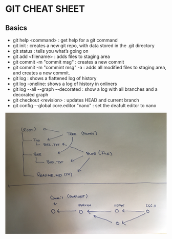 <!-- JS use if these pages are used as githubpages. can be deleted if used elsewhere -->
<script src="https://code.jquery.com/jquery-3.2.1.min.js"></script>
<script src="../script.js"></script>

# GIT CHEAT SHEET

## Basics
- git help \<command\> : get help for a git command   
- git init : creates a new git repo, with data stored in the .git directory
- git status : tells you what’s going on
- git add \<filename\> : adds files to staging area
- git commit -m "commit msg" : creates a new commit
- git commit -m "commint msg" -a : adds all modified files to staging area, and creates a new commit.
- git log : shows a flattened log of history
- git log -oneline: shows a log of history in onliners
- git log --all --graph --decorated : show a log with all branches and a decorated graph 
- git checkout \<revision\> : updates HEAD and current branch
- git config --global core.editor "nano" : set the deafult editor to nano     

    

![](../img/gitdatamodel.jpg)


<!--
![](../img/git_tavle.JPG)
-->
<!--
    ## Branching and merging
    - git branch: shows branches
    - git branch \<name\>: creates a branch
    - git branch -d \<branch name\>: delete branch
    - git checkout -b <name>: creates a branch and switches to it
    - git merge \<branch name\>: merges into current branch

    ## Configuration
    - .gitignore: file for specifying which files should not be included in commits
        - [example (simple):](gitignore_simple.txt)
        - [example (IntelliJ):](gitignore.txt)

    ## Remotes (Github)
    - git remote: list remotes
    - git remote -v: list push and fetch remote url
    - git remote set-url \<remote\> \<url\>: changes the online repository url
    - git remote add \<remote\> \<url\>: add a reference to the remote repository 
    - git push \<remote\> \<local branch\>:\<remote branch\>: send objects to remote, and update remote reference
    - git fetch: retrieve objects/references from a remote
    - git pull: same as git fetch; git merge
    - git clone: download repository from remote
    - git branch -r: list remote branches

-->

